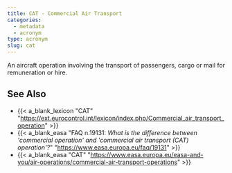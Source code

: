 ```yaml
---
title: CAT - Commercial Air Transport
categories:
  - metadata
  - acronym
type: acronym
slug: cat
---
```


An aircraft operation involving the transport of passengers, cargo or mail for remuneration or hire.

## See Also

* {{< a_blank_lexicon "CAT" "https://ext.eurocontrol.int/lexicon/index.php/Commercial_air_transport_operation" >}}
* {{< a_blank_easa "FAQ n.19131: _What is the difference between 'commercial operation' and 'commercial air transport (CAT) operation'?_" "https://www.easa.europa.eu/faq/19131" >}}
* {{< a_blank_easa "CAT" "https://www.easa.europa.eu/easa-and-you/air-operations/commercial-air-transport-operations" >}}

